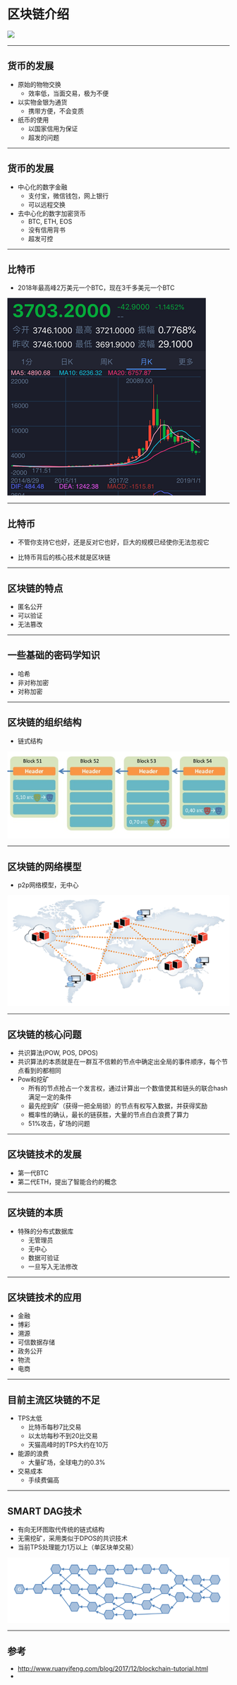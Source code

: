 # 区块链介绍

![](http://www.ruanyifeng.com/blogimg/asset/2017/bg2017122701.jpg)

---
## 货币的发展
* 原始的物物交换
  - 效率低，当面交易，极为不便
* 以实物金银为通货
  - 携带方便，不会变质
* 纸币的使用
  - 以国家信用为保证
  - 超发的问题

---
## 货币的发展
* 中心化的数字金融
   - 支付宝，微信钱包，网上银行
   - 可以远程交换
* 去中心化的数字加密货币
   - BTC, ETH, EOS
   - 没有信用背书
   - 超发可控

---
## 比特币

* 2018年最高峰2万美元一个BTC，现在3千多美元一个BTC

![](image/btc_price.png)

---
## 比特币
* 不管你支持它也好，还是反对它也好，巨大的规模已经使你无法忽视它

* 比特币背后的核心技术就是区块链

---

## 区块链的特点

* 匿名公开
* 可以验证
* 无法篡改

---

## 一些基础的密码学知识

 - 哈希
 - 非对称加密
 - 对称加密
 
---

## 区块链的组织结构
- 链式结构

![](image/block_chain.png)

---

## 区块链的网络模型
 - p2p网络模型，无中心

![](image/p2p.png)

---

## 区块链的核心问题
  - 共识算法(POW, POS, DPOS)
  - 共识算法的本质就是在一群互不信赖的节点中确定出全局的事件顺序，每个节点看到的都相同
  - Pow和挖矿
    * 所有的节点抢占一个发言权，通过计算出一个数值使其和链头的联合hash满足一定的条件
    * 最先挖到矿（获得一把全局锁）的节点有权写入数据，并获得奖励
    * 概率性的确认，最长的链获胜，大量的节点白白浪费了算力
    * 51%攻击，矿场的问题


---

## 区块链技术的发展

* 第一代BTC
* 第二代ETH，提出了智能合约的概念

---

## 区块链的本质
  - 特殊的分布式数据库
    * 无管理员
    * 无中心
    * 数据可验证
    * 一旦写入无法修改
---

## 区块链技术的应用

* 金融
* 博彩
* 溯源
* 可信数据存储
* 政务公开
* 物流
* 电商

---

## 目前主流区块链的不足

- TPS太低
  * 比特币每秒7比交易
  * 以太坊每秒不到20比交易
  * 天猫高峰时的TPS大约在10万
- 能源的浪费
  * 大量矿场，全球电力的0.3%
- 交易成本
  * 手续费偏高


---

## SMART DAG技术

  - 有向无环图取代传统的链式结构
  - 无需挖矿，采用类似于DPOS的共识技术
  - 当前TPS处理能力1万以上（单区块单交易）

  ![](image/dag.png)

---


## 参考

 - http://www.ruanyifeng.com/blog/2017/12/blockchain-tutorial.html
 - 